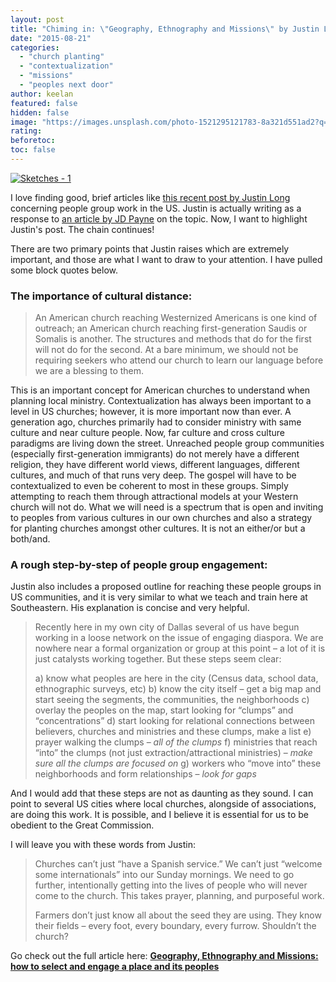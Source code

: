 ```yaml
---
layout: post
title: "Chiming in: \"Geography, Ethnography and Missions\" by Justin Long"
date: "2015-08-21"
categories: 
  - "church planting"
  - "contextualization"
  - "missions"
  - "peoples next door"
author: keelan
featured: false
hidden: false
image: "https://images.unsplash.com/photo-1521295121783-8a321d551ad2?q=80&w=2070&auto=format&fit=crop&ixlib=rb-4.0.3&ixid=M3wxMjA3fDB8MHxwaG90by1wYWdlfHx8fGVufDB8fHx8fA%3D%3D"
rating:
beforetoc:
toc: false
---
```


[![Sketches - 1](https://keelancook.files.wordpress.com/2020/08/f8bf5-sketches-1.png?w=1024&h=847)](https://keelancook.files.wordpress.com/2020/08/f8bf5-sketches-1.png)

I love finding good, brief articles like [this recent post by Justin Long](http://justinlong.org/2015/08/geography-and-missions-how-to-select-and-engage-a-place-and-its-peoples/) concerning people group work in the US. Justin is actually writing as a response to [an article by JD Payne](http://theupstreamcollective.org/2015/08/10/ask-a-missiologist-is-the-sending-church-conversation-only-a-global-conversation/) on the topic. Now, I want to highlight Justin's post. The chain continues!

There are two primary points that Justin raises which are extremely important, and those are what I want to draw to your attention. I have pulled some block quotes below.

### **The importance of cultural distance:**

> An American church reaching Westernized Americans is one kind of outreach; an American church reaching first-generation Saudis or Somalis is another. The structures and methods that do for the first will not do for the second. At a bare minimum, we should not be requiring seekers who attend our church to learn our language before we are a blessing to them.

This is an important concept for American churches to understand when planning local ministry. Contextualization has always been important to a level in US churches; however, it is more important now than ever. A generation ago, churches primarily had to consider ministry with same culture and near culture people. Now, far culture and cross culture paradigms are living down the street. Unreached people group communities (especially first-generation immigrants) do not merely have a different religion, they have different world views, different languages, different cultures, and much of that runs very deep. The gospel will have to be contextualized to even be coherent to most in these groups. Simply attempting to reach them through attractional models at your Western church will not do. What we will need is a spectrum that is open and inviting to peoples from various cultures in our own churches and also a strategy for planting churches amongst other cultures. It is not an either/or but a both/and.

### **A rough step-by-step of people group engagement:**

Justin also includes a proposed outline for reaching these people groups in US communities, and it is very similar to what we teach and train here at Southeastern. His explanation is concise and very helpful.

> Recently here in my own city of Dallas several of us have begun working in a loose network on the issue of engaging diaspora. We are nowhere near a formal organization or group at this point – a lot of it is just catalysts working together. But these steps seem clear:
> 
> a) know what peoples are here in the city (Census data, school data, ethnographic surveys, etc) b) know the city itself – get a big map and start seeing the segments, the communities, the neighborhoods c) overlay the peoples on the map, start looking for “clumps” and “concentrations” d) start looking for relational connections between believers, churches and ministries and these clumps, make a list e) prayer walking the clumps – _all of the clumps_ f) ministries that reach “into” the clumps (not just extraction/attractional ministries) – _make sure all the clumps are focused on_ g) workers who “move into” these neighborhoods and form relationships – _look for gaps_

And I would add that these steps are not as daunting as they sound. I can point to several US cities where local churches, alongside of associations, are doing this work. It is possible, and I believe it is essential for us to be obedient to the Great Commission.

I will leave you with these words from Justin:

> Churches can’t just “have a Spanish service.” We can’t just “welcome some internationals” into our Sunday mornings. We need to go further, intentionally getting into the lives of people who will never come to the church. This takes prayer, planning, and purposeful work.
> 
> Farmers don’t just know all about the seed they are using. They know their fields – every foot, every boundary, every furrow. Shouldn’t the church?

Go check out the full article here: **[Geography, Ethnography and Missions: how to select and engage a place and its peoples](http://justinlong.org/2015/08/geography-and-missions-how-to-select-and-engage-a-place-and-its-peoples/)**

